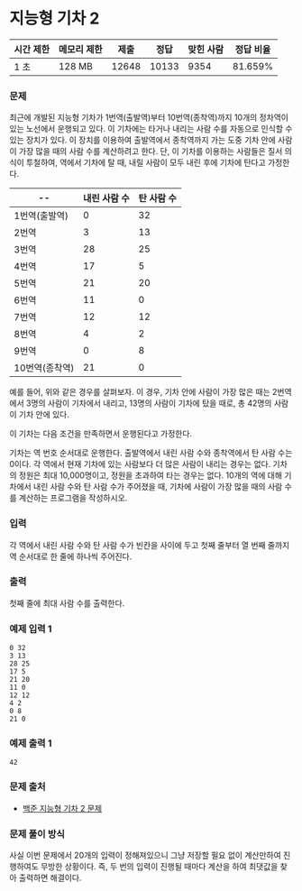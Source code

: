 # 지능형 기차 2

|시간 제한|	메모리 제한|	제출|	정답|	맞힌 사람|	정답 비율|
|----|--------|------|-------|------|----------|
|1 초|	128 MB|	12648|	10133|	9354|	81.659%|

### 문제

최근에 개발된 지능형 기차가 1번역(출발역)부터 10번역(종착역)까지 10개의 정차역이 있는 노선에서 운행되고 있다. 이 기차에는 타거나 내리는 사람 수를 자동으로 인식할 수 있는 장치가 있다. 이 장치를 이용하여 출발역에서 종착역까지 가는 도중 기차 안에 사람이 가장 많을 때의 사람 수를 계산하려고 한다. 단, 이 기차를 이용하는 사람들은 질서 의식이 투철하여, 역에서 기차에 탈 때, 내릴 사람이 모두 내린 후에 기차에 탄다고 가정한다.


|--|내린 사람 수|	탄 사람 수|
|-----|------|-----|
|1번역(출발역)|	0|	32|
|2번역|	3|	13|
|3번역|	28|	25|
|4번역|	17|	5|
|5번역|	21|	20|
|6번역|	11|	0|
|7번역|	12|	12|
|8번역|	4|	2|
|9번역|	0|	8|
|10번역(종착역)|	21|	0|


예를 들어, 위와 같은 경우를 살펴보자. 이 경우, 기차 안에 사람이 가장 많은 때는 2번역에서 3명의 사람이 기차에서 내리고, 13명의 사람이 기차에 탔을 때로, 총 42명의 사람이 기차 안에 있다.

이 기차는 다음 조건을 만족하면서 운행된다고 가정한다.

기차는 역 번호 순서대로 운행한다.
출발역에서 내린 사람 수와 종착역에서 탄 사람 수는 0이다.
각 역에서 현재 기차에 있는 사람보다 더 많은 사람이 내리는 경우는 없다.
기차의 정원은 최대 10,000명이고, 정원을 초과하여 타는 경우는 없다.
10개의 역에 대해 기차에서 내린 사람 수와 탄 사람 수가 주어졌을 때, 기차에 사람이 가장 많을 때의 사람 수를 계산하는 프로그램을 작성하시오.

### 입력

각 역에서 내린 사람 수와 탄 사람 수가 빈칸을 사이에 두고 첫째 줄부터 열 번째 줄까지 역 순서대로 한 줄에 하나씩 주어진다. 

### 출력

첫째 줄에 최대 사람 수를 출력한다.  

### 예제 입력 1 

```
0 32
3 13
28 25
17 5
21 20
11 0
12 12
4 2
0 8
21 0
```

### 예제 출력 1 

```
42
```

### 문제 출처

- [백준 지능형 기차 2 문제](https://www.acmicpc.net/problem/2460)

### 문제 풀이 방식

사실 이번 문제에서 20개의 입력이 정해져있으니 그냥 저장할 필요 없이 계산만하여 진행하여도 무방한 상황이다.
즉, 두 번의 입력이 진행될 때마다 계산을 하여 최댓값을 찾아 출력하면 해결이다.
